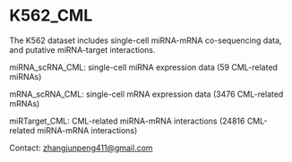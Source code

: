 # K562_CML
The K562 dataset includes single-cell miRNA-mRNA co-sequencing data, and putative miRNA-target interactions.

miRNA_scRNA_CML: single-cell miRNA expression data (59 CML-related miRNAs)

mRNA_scRNA_CML: single-cell mRNA expression data (3476 CML-related mRNAs)

miRTarget_CML: CML-related miRNA-mRNA interactions (24816 CML-related miRNA-mRNA interactions)

Contact: zhangjunpeng411@gmail.com
